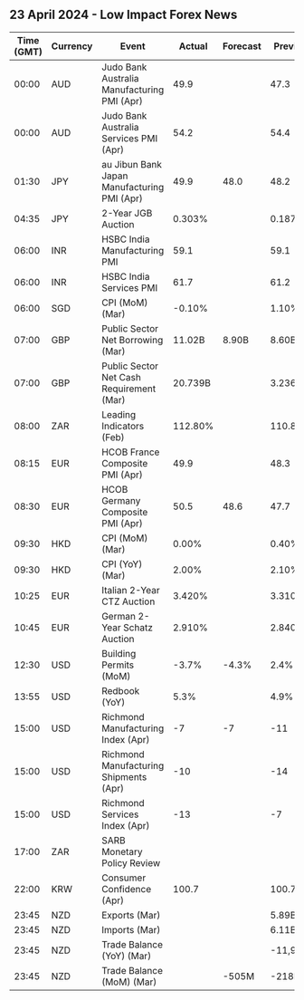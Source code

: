 ## 23 April 2024 - Low Impact Forex News

| Time (GMT) | Currency | Event | Actual | Forecast | Previous |
|------|----------|-------|--------|----------|----------|
| 00:00 | AUD | Judo Bank Australia Manufacturing PMI (Apr) | 49.9 |  | 47.3 |
| 00:00 | AUD | Judo Bank Australia Services PMI (Apr) | 54.2 |  | 54.4 |
| 01:30 | JPY | au Jibun Bank Japan Manufacturing PMI (Apr) | 49.9 | 48.0 | 48.2 |
| 04:35 | JPY | 2-Year JGB Auction | 0.303% |  | 0.187% |
| 06:00 | INR | HSBC India Manufacturing PMI | 59.1 |  | 59.1 |
| 06:00 | INR | HSBC India Services PMI | 61.7 |  | 61.2 |
| 06:00 | SGD | CPI (MoM) (Mar) | -0.10% |  | 1.10% |
| 07:00 | GBP | Public Sector Net Borrowing (Mar) | 11.02B | 8.90B | 8.60B |
| 07:00 | GBP | Public Sector Net Cash Requirement (Mar) | 20.739B |  | 3.236B |
| 08:00 | ZAR | Leading Indicators (Feb) | 112.80% |  | 110.80% |
| 08:15 | EUR | HCOB France Composite PMI (Apr) | 49.9 |  | 48.3 |
| 08:30 | EUR | HCOB Germany Composite PMI (Apr) | 50.5 | 48.6 | 47.7 |
| 09:30 | HKD | CPI (MoM) (Mar) | 0.00% |  | 0.40% |
| 09:30 | HKD | CPI (YoY) (Mar) | 2.00% |  | 2.10% |
| 10:25 | EUR | Italian 2-Year CTZ Auction | 3.420% |  | 3.310% |
| 10:45 | EUR | German 2-Year Schatz Auction | 2.910% |  | 2.840% |
| 12:30 | USD | Building Permits (MoM) | -3.7% | -4.3% | 2.4% |
| 13:55 | USD | Redbook (YoY) | 5.3% |  | 4.9% |
| 15:00 | USD | Richmond Manufacturing Index (Apr) | -7 | -7 | -11 |
| 15:00 | USD | Richmond Manufacturing Shipments (Apr) | -10 |  | -14 |
| 15:00 | USD | Richmond Services Index (Apr) | -13 |  | -7 |
| 17:00 | ZAR | SARB Monetary Policy Review |  |  |  |
| 22:00 | KRW | Consumer Confidence (Apr) | 100.7 |  | 100.7 |
| 23:45 | NZD | Exports (Mar) |  |  | 5.89B |
| 23:45 | NZD | Imports (Mar) |  |  | 6.11B |
| 23:45 | NZD | Trade Balance (YoY) (Mar) |  |  | -11,990M |
| 23:45 | NZD | Trade Balance (MoM) (Mar) |  | -505M | -218M |
